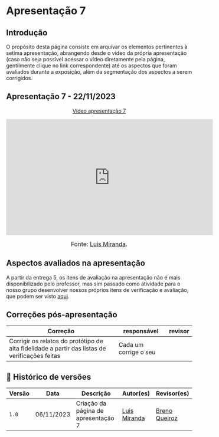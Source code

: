 # Apresentação 7

## Introdução

O propósito desta página consiste em arquivar os elementos pertinentes à setima apresentação, abrangendo desde o vídeo da própria apresentação 
(caso não seja possível acessar o vídeo diretamente pela página, gentilmente clique no link correspondente) até os aspectos que foram avaliados
durante a exposição, além da segmentação dos aspectos a serem corrigidos.

## Apresentação 7 - 22/11/2023

<p style="text-align: center"><a href="https://www.youtube.com/watch?v=3ixiOypU-4Q" target="blanket">Vídeo apresentação 7</a></p>

<p style="text-align: center"><iframe width="560" height="315" src="https://www.youtube.com/embed/3ixiOypU-4Q?si=dwtAykwQXtq-n7yl" title="YouTube video player" frameborder="0" allow="accelerometer; autoplay; clipboard-write; encrypted-media; gyroscope; picture-in-picture; web-share" allowfullscreen></iframe></p>

<font size="3"><p style="text-align: center">Fonte: [Luis Miranda](https://github.com/mayara-tech).</p></font>

## Aspectos avaliados na apresentação

A partir da entrega 5, os itens de avaliação na apresentação não é mais disponibilizado pelo professor, mas sim passado como atividade para o nosso grupo desenvolver nossos próprios itens de verificação e avaliação, que podem ser visto [aqui](../verificacao-nossa-grupo02/D.A.D/prototipo-alta-fidelidade/relato-dos-resultados/).

## Correções pós-apresentação

Correção | responsável | revisor 
--------- | --------------- | ------
| Corrigir os relatos do protótipo de alta fidelidade a partir das listas de verificações feitas| Cada um corrige o seu| | 

## 📑 Histórico de versões 

Versão  |   Data   | Descrição | Autor(es) | Revisor(es)
--------- | ------ | ------ | ---------- | ----------
|`1.0` | 06/11/2023| Criação da página de apresentação 7 |[Luis Miranda](https://github.com/mayara-tech) |[Breno Queiroz](https://github.com/brenob6) |

